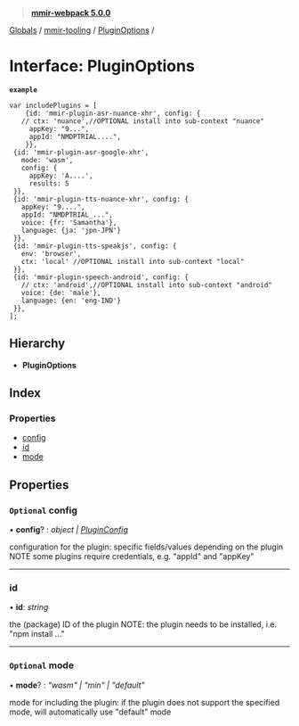 > **[mmir-webpack 5.0.0](../README.md)**

[Globals](../README.md) / [mmir-tooling](../modules/mmir_tooling.md) / [PluginOptions](mmir_tooling.pluginoptions.md) /

# Interface: PluginOptions

**`example`** 
```
var includePlugins = [
	{id: 'mmir-plugin-asr-nuance-xhr', config: {
   // ctx: 'nuance',//OPTIONAL install into sub-context "nuance"
     appKey: "9...",
     appId: "NMDPTRIAL....",
	}},
 {id: 'mmir-plugin-asr-google-xhr',
   mode: 'wasm',
   config: {
     appKey: 'A....',
     results: 5
 }},
 {id: 'mmir-plugin-tts-nuance-xhr', config: {
   appKey: "9....",
   appId: "NMDPTRIAL_...",
   voice: {fr: 'Samantha'},
   language: {ja: 'jpn-JPN'}
 }},
 {id: 'mmir-plugin-tts-speakjs', config: {
   env: 'browser',
   ctx: 'local' //OPTIONAL install into sub-context "local"
 }},
 {id: 'mmir-plugin-speech-android', config: {
   // ctx: 'android',//OPTIONAL install into sub-context "android"
   voice: {de: 'male'},
   language: {en: 'eng-IND'}
 }},
];
```

## Hierarchy

* **PluginOptions**

## Index

### Properties

* [config](mmir_tooling.pluginoptions.md#optional-config)
* [id](mmir_tooling.pluginoptions.md#id)
* [mode](mmir_tooling.pluginoptions.md#optional-mode)

## Properties

### `Optional` config

• **config**? : *object | [PluginConfig](../modules/mmir_tooling.md#pluginconfig)*

configuration for the plugin: specific fields/values depending on the plugin
NOTE some plugins require credentials, e.g. "appId" and "appKey"

___

###  id

• **id**: *string*

the (package) ID of the plugin
NOTE: the plugin needs to be installed, i.e. "npm install ..."

___

### `Optional` mode

• **mode**? : *"wasm" | "min" | "default"*

mode for including the plugin: if the plugin does not support the specified mode, will automatically use "default" mode